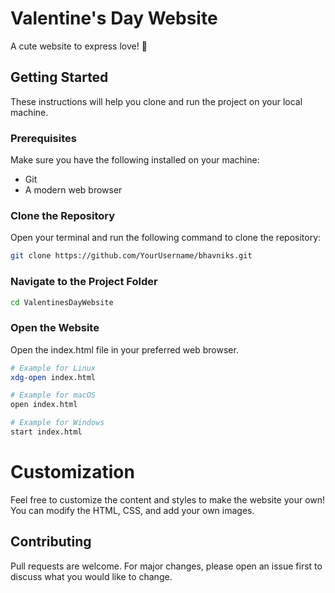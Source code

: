 # Valentine's Day Website

A cute website to express love! 💖

## Getting Started

These instructions will help you clone and run the project on your local machine.

### Prerequisites

Make sure you have the following installed on your machine:

- Git
- A modern web browser

### Clone the Repository

Open your terminal and run the following command to clone the repository:

```bash
git clone https://github.com/YourUsername/bhavniks.git
```

### Navigate to the Project Folder
```bash
cd ValentinesDayWebsite
```

### Open the Website
Open the index.html file in your preferred web browser.
```bash
# Example for Linux
xdg-open index.html

# Example for macOS
open index.html

# Example for Windows
start index.html
```

# Customization
Feel free to customize the content and styles to make the website your own! You can modify the HTML, CSS, and add your own images.

## Contributing

Pull requests are welcome. For major changes, please open an issue first
to discuss what you would like to change.
